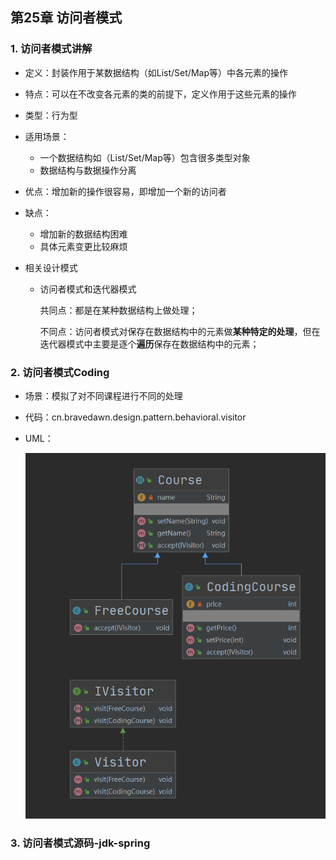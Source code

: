 ## 第25章 访问者模式

### 1. 访问者模式讲解

* 定义：封装作用于某数据结构（如List/Set/Map等）中各元素的操作

* 特点：可以在不改变各元素的类的前提下，定义作用于这些元素的操作

* 类型：行为型

* 适用场景：

  * 一个数据结构如（List/Set/Map等）包含很多类型对象
  * 数据结构与数据操作分离

* 优点：增加新的操作很容易，即增加一个新的访问者

* 缺点：

  * 增加新的数据结构困难
  * 具体元素变更比较麻烦

* 相关设计模式

  * 访问者模式和迭代器模式

    共同点：都是在某种数据结构上做处理；

    不同点：访问者模式对保存在数据结构中的元素做**某种特定的处理**，但在迭代器模式中主要是逐个**遍历**保存在数据结构中的元素；

### 2. 访问者模式Coding

* 场景：模拟了对不同课程进行不同的处理

* 代码：cn.bravedawn.design.pattern.behavioral.visitor

* UML：

  ![](../../../笔记图片/11/65.png)

### 3. 访问者模式源码-jdk-spring

